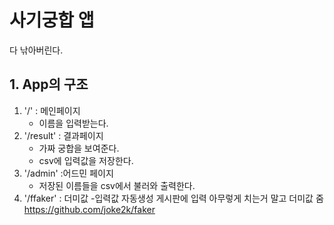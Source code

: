 # 사기궁합 앱
다 낚아버린다.

## 1. App의 구조
1. '/' : 메인페이지
    - 이름을 입력받는다.
2. '/result' : 결과페이지
    - 가짜 궁합을 보여준다.
    - csv에 입력값을 저장한다.
3. '/admin' :어드민 페이지
    - 저장된 이름들을 csv에서 불러와 출력한다.
4. '/ffaker' : 더미값 
      -입력값 자동생성 게시판에 입력 아무렇게 치는거 말고 더미값 줌 https://github.com/joke2k/faker
    